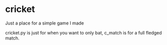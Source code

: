 # cricket
Just a place for a simple game I made

cricket.py is just for when you want to only bat, c_match is for a full fledged match.

